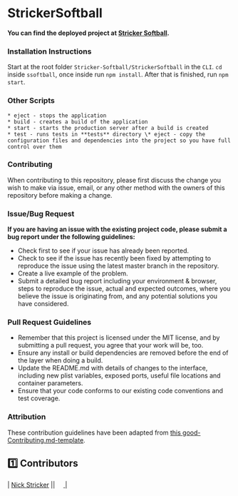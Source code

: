 # StrickerSoftball

**You can find the deployed project at [Stricker Softball](https://www.strickersoftball.com/).**


### Installation Instructions

Start at the root folder `Stricker-Softball/StrickerSoftball` in the `CLI`. `cd` inside `ssoftball`, once inside run `npm install`. After that is finished, run `npm start`.

### Other Scripts

    * eject - stops the application
    * build - creates a build of the application
    * start - starts the production server after a build is created
    * test - runs tests in **tests** directory \* eject - copy the configuration files and dependencies into the project so you have full control over them

### Contributing

When contributing to this repository, please first discuss the change you wish to make via issue, email, or any other method with the owners of this repository before making a change.

### Issue/Bug Request
   
 **If you are having an issue with the existing project code, please submit a bug report under the following guidelines:**
 - Check first to see if your issue has already been reported.
 - Check to see if the issue has recently been fixed by attempting to reproduce the issue using the latest master branch in the repository.
 - Create a live example of the problem.
 - Submit a detailed bug report including your environment & browser, steps to reproduce the issue, actual and expected outcomes,  where you believe the issue is originating from, and any potential solutions you have considered.

### Pull Request Guidelines
- Remember that this project is licensed under the MIT license, and by submitting a pull request, you agree that your work will be, too.
- Ensure any install or build dependencies are removed before the end of the layer when doing a build.
- Update the README.md with details of changes to the interface, including new plist variables, exposed ports, useful file locations and container parameters.
- Ensure that your code conforms to our existing code conventions and test coverage.

### Attribution

These contribution guidelines have been adapted from [this good-Contributing.md-template](https://gist.github.com/PurpleBooth/b24679402957c63ec426).

## :one: Contributors

|                                      [Nick Stricker](https://github.com/NickStrick)                                        || [<img src="https://github.com/favicon.ico" width="15"> ](https://github.com/NickStrick) |